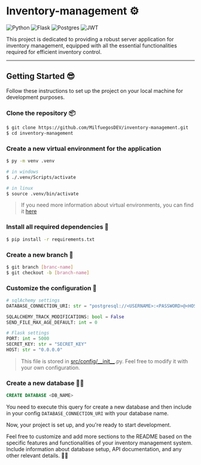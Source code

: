 # Inventory-management ⚙️

![Python](https://img.shields.io/badge/Python-14354C?style=for-the-badge&logo=python&logoColor=white)
![Flask](https://img.shields.io/badge/Flask-000000?style=for-the-badge&logo=flask&logoColor=white)
![Postgres](https://img.shields.io/badge/PostgreSQL-316192?style=for-the-badge&logo=postgresql&logoColor=white)
![JWT](https://img.shields.io/badge/json%20web%20tokens-323330?style=for-the-badge&logo=json-web-tokens&logoColor=pink)

This project is dedicated to providing a robust server application for inventory management, equipped with all the essential functionalities required for efficient inventory control.

---

## Getting Started 😎

Follow these instructions to set up the project on your local machine for development purposes.

### Clone the repository 📦

```bash
$ git clone https://github.com/MilfuegosDEV/inventory-management.git
$ cd inventory-management
```

### Create a new virtual environment for the application

```bash
$ py -m venv .venv

# in windows
$ ./.venv/Scripts/activate

# in linux
$ source .venv/bin/activate
```

> If you need more information about virtual environments, you can find it [here](https://docs.python.org/3/library/venv.html#venv-def)

### Install all required dependencies 🚀

```bash
$ pip install -r requirements.txt
```

### Create a new branch 🌿

```bash
$ git branch [branc-name]
$ git checkout -b [branch-name]
```

### Customize the configuration 🔩

```py
# sqlAchemy settings
DATABASE_CONNECTION_URI: str = "postgresql://<USERNAME>:<PASSWORD>@<HOST>:<PORT>/<DB_NAME>"

SQLALCHEMY_TRACK_MODIFICATIONS: bool = False
SEND_FILE_MAX_AGE_DEFAULT: int = 0

# Flask settings
PORT: int = 5000
SECRET_KEY: str = "SECRET_KEY"
HOST: str = "0.0.0.0"
```

> This file is stored in [src/config/\_\_init\_\_](src/config/__init__.py).py. Feel free to modify it with your own configuration.

### Create a new database 🧑‍💻

```sql
CREATE DATABASE <DB_NAME>
```

You need to execute this query for create a new database and then include in your config `DATABASE_CONNECTION_URI` with your database name.

Now, your project is set up, and you're ready to start development.

Feel free to customize and add more sections to the README based on the specific features and functionalities of your inventory management system. Include information about database setup, API documentation, and any other relevant details. 🤖🔩
